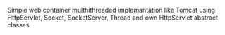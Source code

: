 Simple web container multhithreaded implemantation like Tomcat using HttpServlet, Socket, SocketServer, Thread and own HttpServlet abstract classes  
